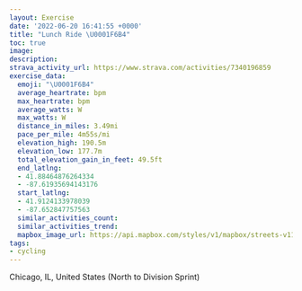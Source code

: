 ```yaml
---
layout: Exercise
date: '2022-06-20 16:41:55 +0000'
title: "Lunch Ride \U0001F6B4"
toc: true
image:
description:
strava_activity_url: https://www.strava.com/activities/7340196859
exercise_data:
  emoji: "\U0001F6B4"
  average_heartrate: bpm
  max_heartrate: bpm
  average_watts: W
  max_watts: W
  distance_in_miles: 3.49mi
  pace_per_mile: 4m55s/mi
  elevation_high: 190.5m
  elevation_low: 177.7m
  total_elevation_gain_in_feet: 49.5ft
  end_latlng:
  - 41.88464876264334
  - -87.61935694143176
  start_latlng:
  - 41.9124133978039
  - -87.652847757563
  similar_activities_count:
  similar_activities_trend:
  mapbox_image_url: https://api.mapbox.com/styles/v1/mapbox/streets-v11/static/path-5+787af2-1.0(q_y~Fhu~uOPSADKEBDD%3F%3F%40O%40B%3FAABABFB%3FCABA%40B%40REFHBGBHHRHLABAXA%3FBREJABGAMH%5BCk%40CcDAuADo%40CWF%5DHWlBwCHEr%40y%40%5Cu%40z%40uAXi%40JKt%40eA%5Ew%40t%40kAFOLKJON%5B%60AwAj%40y%40LMR_%40z%40qAZc%40VWj%40cAfC_EnGyJdBqCl%40%7D%40Ra%40f%40o%40NGVm%40Xi%40%60AqAXi%40RWFQXg%40BOCg%40GcGW%7BB%40aDGsA%40qBC%7D%40BsBRIRBXEd%40Bf%40%40%60CGfA%3Fh%40CXBh%40Ef%40%3FhBEZErA%40bACf%40GzACpABnBCh%40EvB%3F%5EGf%40%3FFCj%40DPCNHHGV%40l%40Cx%40ATDTC%5C%3FFAHIHD%60%40APDLE%7CCEf%40Gd%40BbAChAM%5C%40JBlBDHDH%3FT%3Fd%40In%40FNEJBt%40CL%3FLA%7C%40B%5CEJBZC%60CApAMDC%40BFCJJRDv%40MZOGF%3FQHPTVRHJOF%3FNXHDPDHFTCPGBJG%3Fb%40OpAKFDLA%60%40GBAACX%40HCNBXIRAHBF%3FTIP%40HEBINICc%40%60%40OPq%40ZY%3FUE_%40F%5D%3FYHMGGFQMi%40S%5DE%5BQSEMh%40i%40%3FGUa%40DKNeA%3FWNoAMIE_%40H%5BIKFI%5EKCKLUEa%40FSAy%40Bm%40G%5B%40_%40IW%40MIEAGMMHGh%40SIo%40KOEYWc%40D%5D%3Fq%40AM%40QCGBQIc%40HU%3FQRi%40AIF%5DC%5BB%5D%40%7D%40C_%40B%5DBM%3FMIg%40MSHQGUSyAH_%40%3Fu%40BM%40YCKCe%40%40GEa%40FmAEu%40XAAA%5CBZ%3FJAb%40XD%3F%5CGZKROJRHBHALELK%3FKESBkBAe%40Fu%40E%7B%40G%5D%40%5BCQEYBG%3FSCY%3F%5BCGHo%40CSB%5BCGCAKBCADENE),pin-s-s+e5b22e(-87.65285,41.91241),pin-s-f+89ae00(-87.61936000000001,41.884640000000005)/auto/800x800?access_token=pk.eyJ1Ijoiam9zaGJlY2ttYW4iLCJhIjoiY205eWR2aDd1MWZ6djJrbXc4a3M0bWZleiJ9.XiG9OWkNcZk2QzjJbxLB4A
tags:
- cycling
---
```




Chicago, IL, United States (North to Division Sprint)
